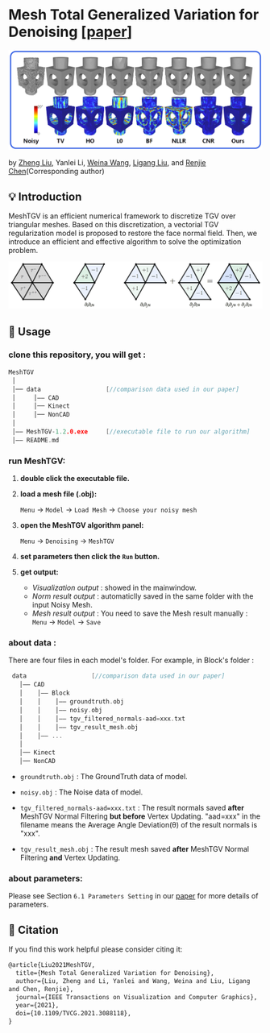 # Mesh Total Generalized Variation for Denoising [[paper](https://ieeexplore.ieee.org/document/9453151)]

<p align='center'>
<img src='images/figure1.png' width='850'/>
</p>

<!-- ![figure 1. Comparison of denoising result](images/figure1.png) -->

 by [Zheng Liu](https://labzhengliu.github.io/), Yanlei Li, [Weina Wang](https://www.researchgate.net/profile/Weina-Wang-6), [Ligang Liu](http://staff.ustc.edu.cn/~lgliu/), and [Renjie Chen](http://staff.ustc.edu.cn/~renjiec/)(Corresponding author)

## :bulb: Introduction
MeshTGV is an efficient numerical framework to discretize TGV over triangular meshes.
Based on this discretization, a vectorial TGV regularization model is proposed to restore the face normal field. Then, we introduce an efficient and effective algorithm to solve the optimization problem.

<p align='center'>
<img src='images/figure2.png' width='850'/>
</p>

## :wrench: Usage

### clone this repository, you will get :
   
   ```c++
   MeshTGV
    │
    │── data                  [//comparison data used in our paper]
    │     │—— CAD
    │     │── Kinect
    │     │── NonCAD
    │
    │—— MeshTGV-1.2.0.exe     [//executable file to run our algorithm]
    │—— README.md
   ```

### run MeshTGV:

1. **double click the executable file.**

2. **load a mesh file (.obj):**
   
   `Menu` &#8594; `Model` &#8594; `Load Mesh` &#8594; `Choose your noisy mesh`

3. **open the MeshTGV algorithm panel:**

   `Menu` &#8594; `Denoising` &#8594; `MeshTGV`

4. **set parameters then click the `Run` button.**

5. **get output:**

   - *Visualization output* : showed in the mainwindow.
   - *Norm result output* : automaticlly saved in the same folder with the input Noisy Mesh.
   - *Mesh result output* : You need to save the Mesh result manually :
   `Menu` &#8594; `Model` &#8594; `Save`

### about data :
   There are four files in each model's folder. For example, in Block's folder :

   ```c++
    data                  [//comparison data used in our paper]
      │—— CAD
      │    │—— Block
      │    │    │—— groundtruth.obj
      │    │    │—— noisy.obj
      │    │    │—— tgv_filtered_normals-aad=xxx.txt
      │    │    │—— tgv_result_mesh.obj
      │    │—— ...
      │
      │── Kinect
      │── NonCAD
   ```
   
   - `groundtruth.obj` : 
   The GroundTruth data of model.

   - `noisy.obj` : 
   The Noise data of model.

   - `tgv_filtered_normals-aad=xxx.txt` : 
   The result normals saved **after** MeshTGV Normal Filtering **but before** Vertex Updating. 
   "aad=xxx" in the filename means the Average Angle Deviation(θ) of the result normals is "xxx".

   - `tgv_result_mesh.obj` : 
   The result mesh saved **after** MeshTGV Normal Filtering **and** Vertex Updating.
   
### about parameters:
   Please see Section ```6.1 Parameters Setting``` in our [paper](https://ieeexplore.ieee.org/document/9453151) for more details of parameters.

## :link: Citation
If you find this work helpful please consider citing it:
```
@article{Liu2021MeshTGV,
  title={Mesh Total Generalized Variation for Denoising},
  author={Liu, Zheng and Li, Yanlei and Wang, Weina and Liu, Ligang and Chen, Renjie},
  journal={IEEE Transactions on Visualization and Computer Graphics},
  year={2021},
  doi={10.1109/TVCG.2021.3088118},
}
```